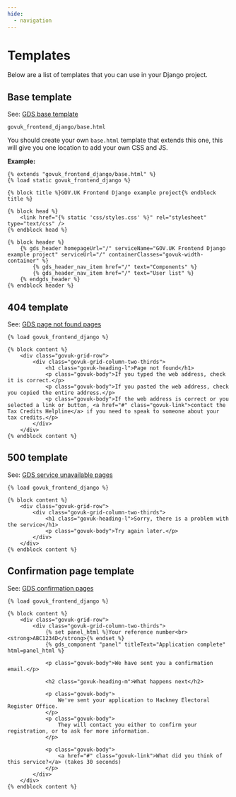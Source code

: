 ```yaml
---
hide:
  - navigation
---
```


# Templates

Below are a list of templates that you can use in your Django project.

## Base template

See: [GDS base template](https://design-system.service.gov.uk/styles/page-template/)

`govuk_frontend_django/base.html`

You should create your own `base.html` template that extends this one, this will give you one location to add your own CSS and JS.

**Example:**
```django
{% extends "govuk_frontend_django/base.html" %}
{% load static govuk_frontend_django %}

{% block title %}GOV.UK Frontend Django example project{% endblock title %}

{% block head %}
    <link href="{% static 'css/styles.css' %}" rel="stylesheet" type="text/css" />
{% endblock head %}

{% block header %}
    {% gds_header homepageUrl="/" serviceName="GOV.UK Frontend Django example project" serviceUrl="/" containerClasses="govuk-width-container" %}
        {% gds_header_nav_item href="/" text="Components" %}
        {% gds_header_nav_item href="/" text="User list" %}
    {% endgds_header %}
{% endblock header %}
```

## 404 template

See: [GDS page not found pages](https://design-system.service.gov.uk/patterns/page-not-found-pages/)

```django
{% load govuk_frontend_django %}

{% block content %}
    <div class="govuk-grid-row">
        <div class="govuk-grid-column-two-thirds">
            <h1 class="govuk-heading-l">Page not found</h1>
            <p class="govuk-body">If you typed the web address, check it is correct.</p>
            <p class="govuk-body">If you pasted the web address, check you copied the entire address.</p>
            <p class="govuk-body">If the web address is correct or you selected a link or button, <a href="#" class="govuk-link">contact the Tax Credits Helpline</a> if you need to speak to someone about your tax credits.</p>
        </div>
    </div>
{% endblock content %}
```

## 500 template

See: [GDS service unavailable pages](https://design-system.service.gov.uk/patterns/service-unavailable-pages/)

```django
{% load govuk_frontend_django %}

{% block content %}
    <div class="govuk-grid-row">
        <div class="govuk-grid-column-two-thirds">
            <h1 class="govuk-heading-l">Sorry, there is a problem with the service</h1>
            <p class="govuk-body">Try again later.</p>
        </div>
    </div>
{% endblock content %}

```

## Confirmation page template

See: [GDS confirmation pages](https://design-system.service.gov.uk/patterns/confirmation-pages/)

```django
{% load govuk_frontend_django %}

{% block content %}
    <div class="govuk-grid-row">
        <div class="govuk-grid-column-two-thirds">
            {% set panel_html %}Your reference number<br><strong>ABC1234D</strong>{% endset %}
            {% gds_component "panel" titleText="Application complete" html=panel_html %}

            <p class="govuk-body">We have sent you a confirmation email.</p>

            <h2 class="govuk-heading-m">What happens next</h2>

            <p class="govuk-body">
                We've sent your application to Hackney Electoral Register Office.
            </p>
            <p class="govuk-body">
                They will contact you either to confirm your registration, or to ask for more information.
            </p>

            <p class="govuk-body">
                <a href="#" class="govuk-link">What did you think of this service?</a> (takes 30 seconds)
            </p>
        </div>
    </div>
{% endblock content %}
```
